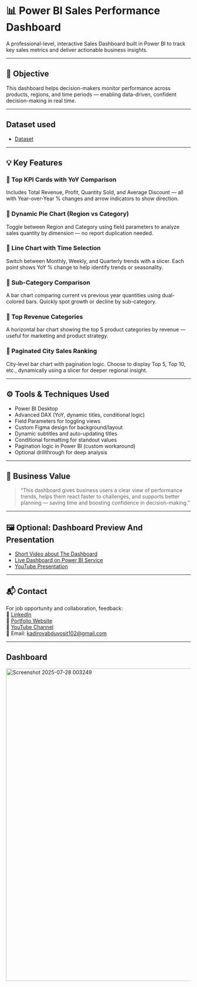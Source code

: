 # 📊 Power BI Sales Performance Dashboard

A professional-level, interactive Sales Dashboard built in Power BI to track key sales metrics and deliver actionable business insights.

---

## 🎯 Objective

This dashboard helps decision-makers monitor performance across products, regions, and time periods — enabling data-driven, confident decision-making in real time.

---

## Dataset used

- [Dataset](https://github.com/iamKadirov/Sales-Performance-Dashboard/blob/main/Sample%20-%20Superstore.csv)

---

## 💡 Key Features

### 🔹 Top KPI Cards with YoY Comparison
Includes Total Revenue, Profit, Quantity Sold, and Average Discount — all with Year-over-Year % changes and arrow indicators to show direction.

### 🔹 Dynamic Pie Chart (Region vs Category)
Toggle between Region and Category using field parameters to analyze sales quantity by dimension — no report duplication needed.

### 🔹 Line Chart with Time Selection
Switch between Monthly, Weekly, and Quarterly trends with a slicer. Each point shows YoY % change to help identify trends or seasonality.

### 🔹 Sub-Category Comparison
A bar chart comparing current vs previous year quantities using dual-colored bars. Quickly spot growth or decline by sub-category.

### 🔹 Top Revenue Categories
A horizontal bar chart showing the top 5 product categories by revenue — useful for marketing and product strategy.

### 🔹 Paginated City Sales Ranking
City-level bar chart with pagination logic. Choose to display Top 5, Top 10, etc., dynamically using a slicer for deeper regional insight.

---

## ⚙️ Tools & Techniques Used

- Power BI Desktop  
- Advanced DAX (YoY, dynamic titles, conditional logic)  
- Field Parameters for toggling views  
- Custom Figma design for background/layout  
- Dynamic subtitles and auto-updating titles  
- Conditional formatting for standout values  
- Pagination logic in Power BI (custom workaround)  
- Optional drillthrough for deep analysis

---

## 💼 Business Value

> “This dashboard gives business users a clear view of performance trends, helps them react faster to challenges, and supports better planning — saving time and boosting confidence in decision-making.”


---

## 🖼️ Optional: Dashboard Preview And Presentation

- [Short Video about The Dashboard](https://github.com/iamKadirov/Sales-Performance-Dashboard/blob/main/Final.mp4)
- [Live Dashboard on Power BI Service](https://app.fabric.microsoft.com/reportEmbed?reportId=5fa8f3d5-aae9-4b84-8edc-3d95d473df61&autoAuth=true&ctid=3de8742e-c05f-4a18-a682-e23b929f1359)  
- [YouTube Presentation](https://youtu.be/C19L8EplaK8?si=Iz5Mjemdb4TbYpgm)

---

## 📬 Contact

For job opportunity and collaboration, feedback:  
🔗 [LinkedIn](https://www.linkedin.com/in/iamkadirov)  
💼 [Portfolio Website](https://iamkadirov.vercel.app/)  
🎥 [YouTube Channel](https://youtube.com/@iamkadirov102?si=POM6x0BddWCAsw8I)  
📧 Email: kadirovabduvosit102@gmail.com

---


## Dashboard

<img width="1547" height="850" alt="Screenshot 2025-07-28 003249" src="https://github.com/user-attachments/assets/a04120c1-8951-4f6b-9eb7-8c377746a16d" />

